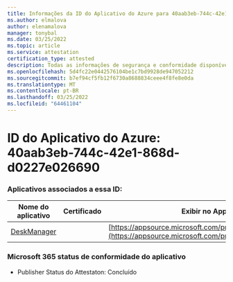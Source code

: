 ```yaml
---
title: Informações da ID do Aplicativo do Azure para 40aab3eb-744c-42e1-868d-d0227e026690
ms.author: elmalova
author: elenamalova
manager: tonybal
ms.date: 03/25/2022
ms.topic: article
ms.service: attestation
certification_type: attested
description: Todas as informações de segurança e conformidade disponíveis para o 40aab3eb-744c-42e1-868d-d0227e026690.
ms.openlocfilehash: 5d4fc22e0442576104be1c7bd9928de947052212
ms.sourcegitcommit: b7ef94cf5fb12f6730a8688834ceee4f8fe8e0da
ms.translationtype: MT
ms.contentlocale: pt-BR
ms.lasthandoff: 03/25/2022
ms.locfileid: "64461104"
---
```

# <a name="azure-app-id-40aab3eb-744c-42e1-868d-d0227e026690"></a>ID do Aplicativo do Azure: 40aab3eb-744c-42e1-868d-d0227e026690


### <a name="apps-associated-with-this-id"></a>Aplicativos associados a essa ID:
| **Nome do aplicativo** | **Certificado** | **Exibir no AppSource** |
|--------------|---------------|-----------------------|
| [DeskManager](../forward/WA200003831.md) |  | [https://appsource.microsoft.com/product/office/WA200003831](https://appsource.microsoft.com/product/office/WA200003831) |

### <a name="microsoft-365-app-compliance-status"></a>Microsoft 365 status de conformidade do aplicativo
- Publisher Status do Attestaton: Concluído
